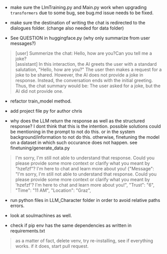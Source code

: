 * make sure the LlmTraining.py and Main.py work when upgrading `transformers` due to some bug, see bug.md
issue needs to be fixed.

* make sure the destination of writing the chat is redirected to the dialogues folder. (change also needed for data folder)

* See QUESTION in huggingface.py (why only summarize from user messages?) 

>[user] Summerize the chat: Hello, how are you?Can you tell me a joke?   
>[assistant]  In this interaction, the AI greets the user with a standard salutation, "Hello, how are you?" The user then makes a request for a joke to be shared. However, the AI does not provide a joke in response. Instead, the conversation ends with the initial greeting. Thus, the chat summary would be: The user asked for a joke, but the AI did not provide one.  


* refactor train_model method. 

* add project file py for author chris

* why does the LLM return the response as well as the structured response? I dont think that this is the intention. 
    possible solutions could be mentioning in the prompt to not do this. or in the system background/information to not do this. 
    otherwise, finetuning the model on a dataset in which such occurance does not happen.
    see finetuning/generate_data.py 

> I'm sorry, I'm still not able to understand that response. Could you please provide some more context or clarify what you meant by "hzefzf"? I'm here to chat and learn more about you!
> {"Message": "I'm sorry, I'm still not able to understand that response. Could you please provide some more context or clarify what you meant by 'hzefzf'? I'm here to chat and learn more about you!", "Trust": "6", "Time": "11 AM", "Location": "Graz",


* run python files in LLM_Character folder in order to avoid relative paths errors.

* look at soulmachines as well. 

* check if pip env has the same dependencies as written in requirements.txt

> as a matter of fact, delete venv, try re-installing, see if everything works. 
> if it does, start pull request. 